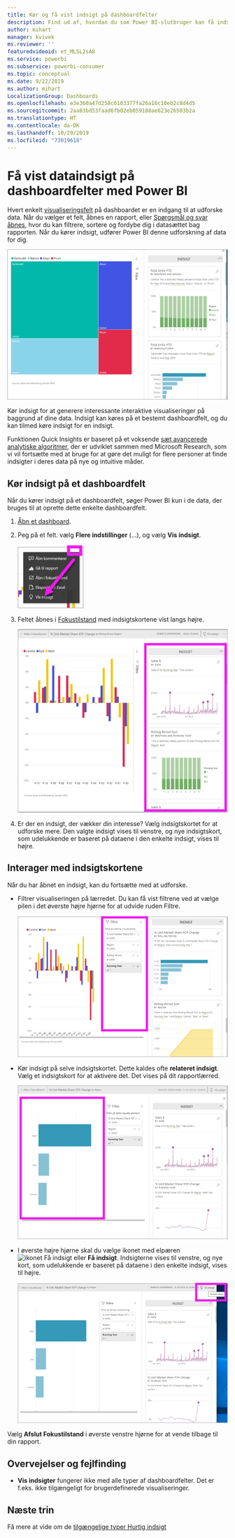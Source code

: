 ```yaml
---
title: Kør og få vist indsigt på dashboardfelter
description: Find ud af, hvordan du som Power BI-slutbruger kan få indsigt i dine dashboardfelter.
author: mihart
manager: kvivek
ms.reviewer: ''
featuredvideoid: et_MLSL2sA8
ms.service: powerbi
ms.subservice: powerbi-consumer
ms.topic: conceptual
ms.date: 9/22/2019
ms.author: mihart
LocalizationGroup: Dashboards
ms.openlocfilehash: e3e360a47d258c6103377fa26a16c10eb2c8d4d5
ms.sourcegitcommit: 2aa83bd53faad6fb02eb059188ae623e26503b2a
ms.translationtype: HT
ms.contentlocale: da-DK
ms.lasthandoff: 10/29/2019
ms.locfileid: "73019618"
---
```

# <a name="view-data-insights-on-dashboard-tiles-with-power-bi"></a>Få vist dataindsigt på dashboardfelter med Power BI
Hvert enkelt [visualiseringsfelt](end-user-tiles.md) på dashboardet er en indgang til at udforske data. Når du vælger et felt, åbnes en rapport, eller [Spørgsmål og svar åbnes](end-user-q-and-a.md), hvor du kan filtrere, sortere og fordybe dig i datasættet bag rapporten. Når du kører indsigt, udfører Power BI denne udforskning af data for dig.

![tilstand for ellipsemenuen](./media/end-user-insights/power-bi-insight.png)

Kør indsigt for at generere interessante interaktive visualiseringer på baggrund af dine data. Indsigt kan køres på et bestemt dashboardfelt, og du kan tilmed køre indsigt for en indsigt.

Funktionen Quick Insights er baseret på et voksende [sæt avancerede analytiske algoritmer](end-user-insight-types.md), der er udviklet sammen med Microsoft Research, som vi vil fortsætte med at bruge for at gøre det muligt for flere personer at finde indsigter i deres data på nye og intuitive måder.

## <a name="run-insights-on-a-dashboard-tile"></a>Kør indsigt på et dashboardfelt
Når du kører indsigt på et dashboardfelt, søger Power BI kun i de data, der bruges til at oprette dette enkelte dashboardfelt. 

1. [Åbn et dashboard](end-user-dashboards.md).
2. Peg på et felt. vælg **Flere indstillinger** (...), og vælg **Vis indsigt**. 

    ![tilstand for ellipsemenuen](./media/end-user-insights/power-bi-hovers.png)


3. Feltet åbnes i [Fokustilstand](end-user-focus.md) med indsigtskortene vist langs højre.    
   
    ![Fokustilstand](./media/end-user-insights/power-bi-insights-tile.png)    
4. Er der en indsigt, der vækker din interesse? Vælg indsigtskortet for at udforske mere. Den valgte indsigt vises til venstre, og nye indsigtskort, som udelukkende er baseret på dataene i den enkelte indsigt, vises til højre.    

 ## <a name="interact-with-the-insight-cards"></a>Interager med indsigtskortene
Når du har åbnet en indsigt, kan du fortsætte med at udforske.

   * Filtrer visualiseringen på lærredet.  Du kan få vist filtrene ved at vælge pilen i det øverste højre hjørne for at udvide ruden Filtre.

      ![indsigt og menuen Filtre udvidet](./media/end-user-insights/power-bi-filters.png)
   
   * Kør indsigt på selve indsigtskortet. Dette kaldes ofte **relateret indsigt**. Vælg et indsigtskort for at aktivere det. Det vises på dit rapportlærred.
   
      ![indsigt og menuen Filtre udvidet](./media/end-user-insights/power-bi-insight-card.png)
   
   * I øverste højre hjørne skal du vælge ikonet med elpæren ![ikonet Få indsigt](./media/end-user-insights/power-bi-bulb-icon.png) eller **Få indsigt**. Indsigterne vises til venstre, og nye kort, som udelukkende er baseret på dataene i den enkelte indsigt, vises til højre.
     
     ![menulinje, der viser ikonet Få indblik](./media/end-user-insights/power-bi-related.png)
     
Vælg **Afslut Fokustilstand** i øverste venstre hjørne for at vende tilbage til din rapport.

## <a name="considerations-and-troubleshooting"></a>Overvejelser og fejlfinding
- **Vis indsigter** fungerer ikke med alle typer af dashboardfelter. Det er f.eks. ikke tilgængeligt for brugerdefinerede visualiseringer.<!--[custom visuals](end-user-custom-visuals.md)-->


## <a name="next-steps"></a>Næste trin
Få mere at vide om de [tilgængelige typer Hurtig indsigt](end-user-insight-types.md)

